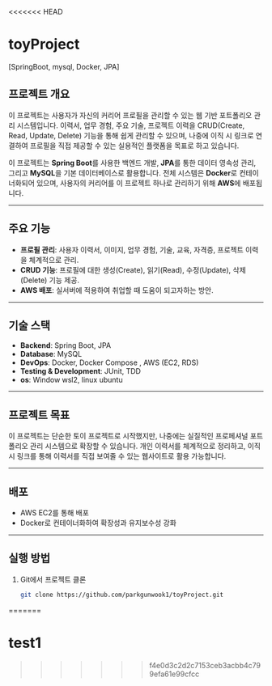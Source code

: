 <<<<<<< HEAD
# toyProject
[SpringBoot, mysql, Docker, JPA]

## **프로젝트 개요**  
이 프로젝트는 사용자가 자신의 커리어 프로필을 관리할 수 있는 웹 기반 포트폴리오 관리 시스템입니다. 이력서, 업무 경험, 주요 기술, 프로젝트 이력을 CRUD(Create, Read, Update, Delete) 기능을 통해 쉽게 관리할 수 있으며, 나중에 이직 시 링크로 연결하여 프로필을 직접 제공할 수 있는 실용적인 플랫폼을 목표로 하고 있습니다.

이 프로젝트는 **Spring Boot**를 사용한 백엔드 개발, **JPA**를 통한 데이터 영속성 관리, 그리고 **MySQL**을 기본 데이터베이스로 활용합니다. 전체 시스템은 **Docker**로 컨테이너화되어 있으며, 사용자의 커리어를 이 프로젝트 하나로 관리하기 위해 **AWS**에 배포됩니다.

---

## **주요 기능**
- **프로필 관리**: 사용자 이력서, 이미지,  업무 경험, 기술, 교육, 자격증, 프로젝트 이력을 체계적으로 관리.
- **CRUD 기능**: 프로필에 대한 생성(Create), 읽기(Read), 수정(Update), 삭제(Delete) 기능 제공.
- **AWS 배포**: 실서버에 적용하여 취업할 때 도움이 되고자하는 방안.

---

## **기술 스택**
- **Backend**: Spring Boot, JPA
- **Database**: MySQL
- **DevOps**: Docker, Docker Compose , AWS (EC2, RDS)
- **Testing & Development**: JUnit, TDD
- **os**: Window wsl2, linux ubuntu

---

## **프로젝트 목표**
이 프로젝트는 단순한 토이 프로젝트로 시작했지만, 나중에는 실질적인 프로페셔널 포트폴리오 관리 시스템으로 확장할 수 있습니다. 개인 이력서를 체계적으로 정리하고, 이직 시 링크를 통해 이력서를 직접 보여줄 수 있는 웹사이트로 활용 가능합니다.

---

## **배포**
- AWS EC2를 통해 배포
- Docker로 컨테이너화하여 확장성과 유지보수성 강화

---

## **실행 방법**
1. Git에서 프로젝트 클론
   ```bash
   git clone https://github.com/parkgunwook1/toyProject.git
=======
# test1
>>>>>>> f4e0d3c2d2c7153ceb3acbb4c799efa61e99cfcc
